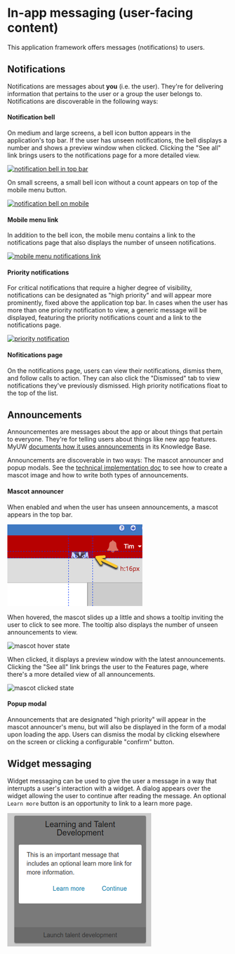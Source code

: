 # In-app messaging (user-facing content)

This application framework offers messages (notifications) to users.

## Notifications

Notifications are messages about **you** (i.e. the user). They're for delivering
information that pertains to the user or a group the user belongs to.
Notifications are discoverable in the following ways:

#### Notification bell

On medium and large screens, a bell icon button appears in the application's top
bar. If the user has unseen notifications, the bell displays a number and shows
a preview window when clicked. Clicking the
"See all" link brings users to the notifications page for a more detailed view.

[![notification bell in top bar](./img/notifications/top-bar-bell.png)](img/notifications/top-bar-bell.png)

On small screens, a small bell icon without a count appears on top of the mobile
menu button.

[![notification bell on mobile](./img/notifications/mobile-bell.png)](img/notifications/mobile-bell.png)

#### Mobile menu link

In addition to the bell icon, the mobile menu contains a link to the
notifications page that also displays the number of unseen notifications.

[![mobile menu notifications link](./img/notifications/mobile-link.png)](img/notifications/mobile-link.png)

#### Priority notifications

For critical notifications that require a higher degree of visibility,
notifications can be designated as "high priority" and will appear more
prominently, fixed above the
application top bar. In cases when the user has more than one priority
notification to view, a generic message will be displayed, featuring the
priority notifications
count and a link to the notifications page.

[![priority notification](./img/notifications/priority.png)](img/notifications/priority.png)

#### Nofitications page

On the notifications page, users can view their notifications, dismiss them, and
follow calls to action. They can also click the "Dismissed" tab to view
notifications they've previously dismissed. High priority notifications
float to the top of the list.

## Announcements

Announcementes are messages about the app or about things that pertain to
everyone. They're for telling users about things like new app features.
MyUW [documents how it uses announcements](https://kb.wisc.edu/myuw/page.php?id=63903) in its Knowledge Base.

Announcements are discoverable in two ways: The mascot announcer and popup
modals.
See the [technical implementation doc](messaging-implementation.md) to see how
to create a mascot image and how to write both types of announcements.

#### Mascot announcer

When enabled and when the user has unseen announcements, a mascot appears in the
top bar.

![mascot initial state](./img/mascot/hidden-mascot.png)

When hovered, the mascot slides up a little and shows a tooltip inviting the
user to click to see more. The tooltip also displays the number of unseen
announcements to view.

![mascot hover state](./img/mascot/hover-mascot.png)

When clicked, it displays a preview window with the latest announcements.
Clicking the "See all" link
brings the user to the Features page, where there's a more detailed view of all
announcements.

![mascot clicked state](./img/mascot/presenting-mascot.png)

#### Popup modal

Announcements that are designated "high priority" will appear in the mascot
announcer's menu, but will also be displayed in the form of a modal upon loading
the app. Users can dismiss the modal
by clicking elsewhere on the screen or clicking a configurable "confirm" button.

## Widget messaging

Widget messaging can be used to give the user a message in a way that interrupts
a user's interaction with a widget.  A dialog appears over the widget allowing
the user to continue after reading the message.  An optional `Learn more` button
 is an opportunity to link to a learn more page.

![widget messaging](./img/notifications/widget-overlay-messaging.png)


